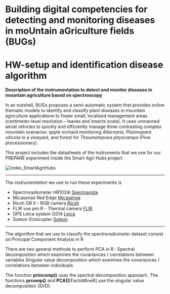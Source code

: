 # Building digital competencies for detecting and monitoring diseases in moUntain aGriculture fields (BUGs)  
# HW-setup and identification disease algorithm
**Description of the instrumentation to detect and monitor diseases in mountain agriculture based on spectroscopy**

In an nutshell, BUGs proposes a semi-automatic system that provides online thematic models to identify and classify plant diseases in mountain agriculture applications to foster small, localized management areas (centimeter-level resolution – leaves and insects scale). It uses unmanned aerial vehicles to quickly and efficiently manage three contrasting complex mountain scenarios: apple orchard monitoring *Alternaria*, *Plasmopara viticola* in a vineyard, and forest for *Thaumetopoea pityocampa* (Pine processionary).

This project includes the datasheets of the instruments that we use for our PREPARE experiment inside the Smart Agri Hubs project

![index_SmartAgriHubs](https://user-images.githubusercontent.com/22096475/145731180-dfd44ef0-fb9e-4e7c-af67-31b770d36471.png)

---

The _instrumentation_ we use to run these experiments is

* Spectroradiometer HR1024i [Spectravista](https://spectravista.com/instruments/hr-1024i/)
* Micasense Red Edge  [Micasense](https://micasense.com/rededge-mx/)
* Ricoh GR II - RGB camera [Ricoh](https://www.ricoh-imaging.co.jp/english/products/gr-2/)
* FLIR vue pro R - Thermal camera [FLIR](https://www.flir.eu/products/vue-pro-r/)
* GPS Leica system GS14 [Leica](https://leica-geosystems.com/products/gnss-systems/receivers/leica-viva-gs10-gs25)
* Soleon Octocopter [Soleon](https://www.soleon.it/en)

---

The _algorithm_ that we use to classify the spectroradiometer dataset consist on Principal Component Analysis in R

There are two general methods to perform PCA in R :
Spectral decomposition which examines the covariances / correlations between variables
Singular value decomposition which examines the covariances / correlations between individuals

The function **princomp()** uses the spectral decomposition approach. The functions **prcomp()** and **PCA()**[FactoMineR] use the singular value decomposition (SVD).
